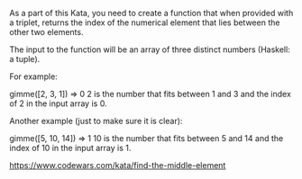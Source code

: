 As a part of this Kata, you need to create a function that when provided with a triplet, returns the index of the numerical element that lies between the other two elements.

The input to the function will be an array of three distinct numbers (Haskell: a tuple).

For example:

gimme([2, 3, 1]) => 0
2 is the number that fits between 1 and 3 and the index of 2 in the input array is 0.

Another example (just to make sure it is clear):

gimme([5, 10, 14]) => 1
10 is the number that fits between 5 and 14 and the index of 10 in the input array is 1.




https://www.codewars.com/kata/find-the-middle-element















